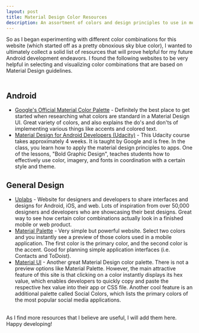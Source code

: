 ```yaml
---
layout: post
title: Material Design Color Resources
description: An assortment of colors and design principles to use in mobile and web development.
---
```


So as I began experimenting with different color combinations for this website (which started off as a pretty obnoxious sky blue color),
I wanted to ultimately collect a solid list of resources that will prove helpful for my future Android development endeavors. I found
the following websites to be very helpful in selecting and visualizing color combinations that are based on Material Design guidelines.    
<br />  

## Android
* [Google's Official Material Color Palette](https://material.google.com/style/color.html) - Definitely the best place to get started
when researching what colors are standard in a Material Design UI. Great variety of colors, and also explains the do's and don'ts of 
implementing various things like accents and colored text. 
* [Material Design for Android Developers (Udacity)](https://www.udacity.com/course/material-design-for-android-developers--ud862) -
This Udacity course takes approximately 4 weeks. It is taught by Google and is free. In the class, you learn how to apply the material
design principles to apps. One of the lessons, "Bold Graphic Design", teaches students how to effectively use color, imagery, and fonts
in coordination with a certain style and theme.

## General Design
* [Uplabs](https://site.uplabs.com/) - Website for designers and developers to share interfaces and designs for Android, iOS, and web. 
Lots of inspiration from over 50,000 designers and developers who are showcasing their best designs. Great way to see how certain color
combinations actually look in a finished mobile or web product.
* [Material Palette](https://www.materialpalette.com/) - Very simple but powerful website. Select two colors and you instantly see a
preview of those colors used in a mobile application. The first color is the primary color, and the second color is the accent. Good
for planning simple application interfaces (i.e. Contacts and ToDoist).
* [Material UI](https://www.materialui.co/colors) - Another great Material Design color palette. There is not a preview options like
Material Palette. However, the main attractive feature of this site is that clicking on a color instantly displays its hex value,
which enables developers to quickly copy and paste the respective hex value into their app or CSS file. Another cool feature is an
additional palette called Social Colors, which lists the primary colors of the most popular social media applications.
<br />   
As I find more resources that I believe are useful, I will add them here. Happy developing!